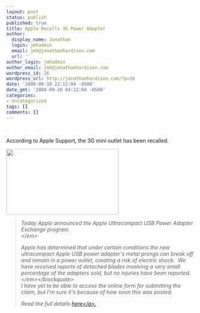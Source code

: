 ```yaml
---
layout: post
status: publish
published: true
title: Apple Recalls 3G Power Adapter
author:
  display_name: Jonathan
  login: jmhadmin
  email: jmh@jonathanhardison.com
  url: ''
author_login: jmhadmin
author_email: jmh@jonathanhardison.com
wordpress_id: 26
wordpress_url: http://jonathanhardison.com/?p=26
date: '2008-09-19 22:12:04 -0500'
date_gmt: '2008-09-20 04:12:04 -0500'
categories:
- Uncategorized
tags: []
comments: []
---
```

<p>&nbsp;</p>
<p>According to Apple Support, the 3G mini outlet has been recalled.</p>
<p><img class="alignnone size-medium wp-image-27" title="165904-adapter-views2" src="http:&#47;&#47;jonathanhardison.com&#47;wp-content&#47;uploads&#47;2008&#47;09&#47;165904-adapter-views2.jpg" alt="" width="300" height="175" &#47;></p>
<blockquote><p><em>Today Apple announced the Apple Ultracompact USB Power Adapter Exchange program. &nbsp;<br />
<&#47;em></p>
<p><em>Apple has determined that under certain conditions the new ultracompact Apple USB power adapter's metal prongs can break off and remain in a power outlet, creating a risk of electric shock. &nbsp;We have received reports of detached blades involving a very small percentage of the adapters sold, but no injuries have been reported.<&#47;em><&#47;blockquote><br />
I have yet to be able to access the online form for submitting the claim, but I'm sure it's because of how soon this was posted.</p>
<p>Read the full details <a href="http:&#47;&#47;www.apple.com&#47;support&#47;usbadapter&#47;exchangeprogram&#47;" target="_blank">here<&#47;a>.</p>
